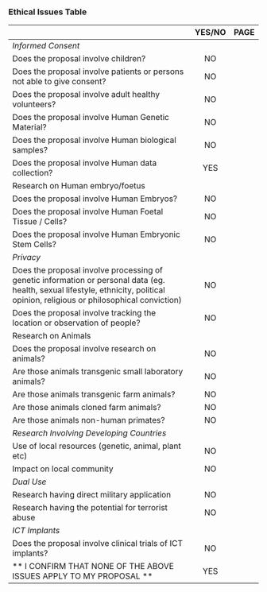 ### Ethical Issues Table

|   |  YES/NO  | PAGE  |
|----------|:-------------:|:-------------:|
| *Informed Consent* |  | |
| Does the proposal involve children?  | NO | |
|  Does the proposal involve patients or persons not able to give consent? | NO | |
| Does the proposal involve adult healthy volunteers? | NO | |
| Does the proposal involve Human Genetic Material?| NO | |
| Does the proposal involve Human biological samples?| NO | |
| Does the proposal involve Human data collection?| YES | |
| Research on Human embryo/foetus |  | |
| Does the proposal involve Human Embryos?| NO | |
| Does the proposal involve Human Foetal Tissue / Cells?| NO | |
| Does the proposal involve Human Embryonic Stem Cells?| NO | |
| *Privacy* |  | |
| Does the proposal involve processing of genetic information or personal data (eg. health, sexual lifestyle, ethnicity, political opinion, religious or philosophical conviction)| NO | |
| Does the proposal involve tracking the location or observation of people? | NO | |
| Research on Animals |  | |
| Does the proposal involve research on animals? | NO | |
| Are those animals transgenic small laboratory animals? | NO | |
| Are those animals transgenic farm animals?| NO | |
| Are those animals cloned farm animals? | NO | |
| Are those animals non-human primates? | NO | |
| *Research Involving Developing Countries* | | |
| Use of local resources (genetic, animal, plant etc) | NO | |
| Impact on local community| NO | |
| *Dual Use* |  | |
| Research having direct military application | NO | |
| Research having the potential for terrorist abuse | NO | |
| *ICT Implants* | | |
| Does the proposal involve clinical trials of ICT implants? | NO | |
| ** I CONFIRM THAT NONE OF THE ABOVE ISSUES APPLY TO MY PROPOSAL ** | YES | |
